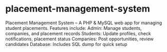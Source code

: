 # placement-management-system
Placement Management System – A PHP &amp; MySQL web app for managing student placements. Features include:  Admin: Manage students, companies, and placement records  Students: Update profiles, check notifications, placement status  Companies: Post opportunities, review candidates  Database: Includes SQL dump for quick setup
